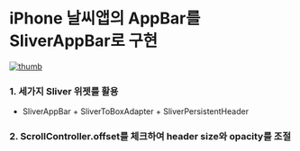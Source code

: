 # iPhone 날씨앱의 AppBar를 SliverAppBar로 구현

[![thumb](https://user-images.githubusercontent.com/10203092/253147352-388058dd-1bb2-42c1-a59f-b35aa48aab83.png)](https://github.com/gcback/sliver_to_apple_weather/assets/10203092/0932a6b0-851a-465f-a695-7349f661a7cb)

### 1. 세가지 Sliver 위젯를 활용
  - SliverAppBar + SliverToBoxAdapter + SliverPersistentHeader

### 2. ScrollController.offset를 체크하여 header size와 opacity를 조절

